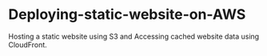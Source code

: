# Deploying-static-website-on-AWS
Hosting a static website using S3 and Accessing cached website data using CloudFront.
